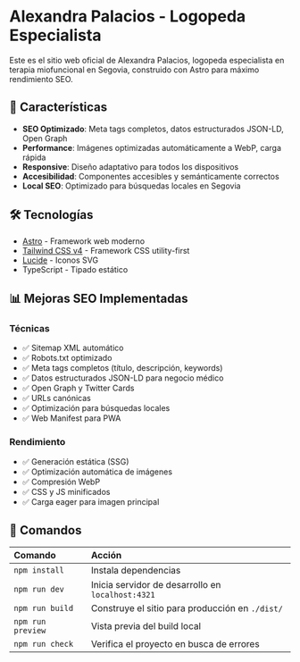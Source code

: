 # Alexandra Palacios - Logopeda Especialista

Este es el sitio web oficial de Alexandra Palacios, logopeda especialista en terapia miofuncional en Segovia, construido con Astro para máximo rendimiento SEO.

## 🚀 Características

- **SEO Optimizado**: Meta tags completos, datos estructurados JSON-LD, Open Graph
- **Performance**: Imágenes optimizadas automáticamente a WebP, carga rápida
- **Responsive**: Diseño adaptativo para todos los dispositivos
- **Accesibilidad**: Componentes accesibles y semánticamente correctos
- **Local SEO**: Optimizado para búsquedas locales en Segovia

## 🛠️ Tecnologías

- [Astro](https://astro.build/) - Framework web moderno
- [Tailwind CSS v4](https://tailwindcss.com/) - Framework CSS utility-first
- [Lucide](https://lucide.dev/) - Iconos SVG
- TypeScript - Tipado estático

## 📊 Mejoras SEO Implementadas

### Técnicas
- ✅ Sitemap XML automático
- ✅ Robots.txt optimizado
- ✅ Meta tags completos (título, descripción, keywords)
- ✅ Datos estructurados JSON-LD para negocio médico
- ✅ Open Graph y Twitter Cards
- ✅ URLs canónicas
- ✅ Optimización para búsquedas locales
- ✅ Web Manifest para PWA

### Rendimiento
- ✅ Generación estática (SSG)
- ✅ Optimización automática de imágenes
- ✅ Compresión WebP
- ✅ CSS y JS minificados
- ✅ Carga eager para imagen principal

## 🚀 Comandos

| Comando           | Acción                                      |
|:----------------  |:------------------------------------------- |
| `npm install`     | Instala dependencias                        |
| `npm run dev`     | Inicia servidor de desarrollo en `localhost:4321` |
| `npm run build`   | Construye el sitio para producción en `./dist/` |
| `npm run preview` | Vista previa del build local                |
| `npm run check`   | Verifica el proyecto en busca de errores    |